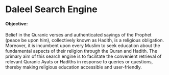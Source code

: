 # Daleel Search Engine

#### Objective: 
Belief in the Quranic verses and authenticated sayings of the Prophet (peace be upon him), collectively known as Hadith, is a religious obligation. Moreover, it is incumbent upon every Muslim to seek education about the fundamental aspects of their religion through the Quran and Hadith. The primary aim of this search engine is to facilitate the convenient retrieval of relevant Quranic Ayats or Hadiths in response to queries or questions, thereby making religious education accessible and user-friendly.